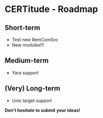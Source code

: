 CERTitude - Roadmap
=============

## Short-term

* Test new RemComSvc
* New modules!!!


## Medium-term

* Yara support


## (Very) Long-term

* Unix target support


**Don't hesitate to submit your ideas!**